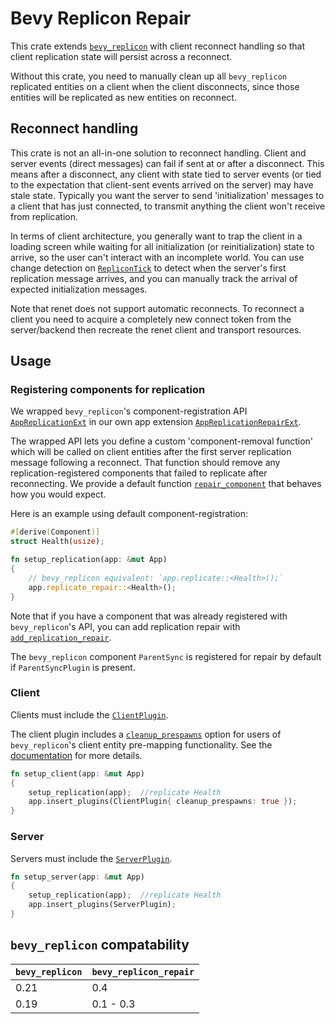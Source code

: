 # Bevy Replicon Repair

This crate extends [`bevy_replicon`](https://github.com/lifescapegame/bevy_replicon) with client reconnect handling so that client replication state will persist across a reconnect.

Without this crate, you need to manually clean up all `bevy_replicon` replicated entities on a client when the client disconnects, since those entities will be replicated as new entities on reconnect.



## Reconnect handling

This crate is not an all-in-one solution to reconnect handling. Client and server events (direct messages) can fail if sent at or after a disconnect. This means after a disconnect, any client with state tied to server events (or tied to the expectation that client-sent events arrived on the server) may have stale state. Typically you want the server to send 'initialization' messages to a client that has just connected, to transmit anything the client won't receive from replication.

In terms of client architecture, you generally want to trap the client in a loading screen while waiting for all initialization (or reinitialization) state to arrive, so the user can't interact with an incomplete world. You can use change detection on [`RepliconTick`](bevy_replicon::prelude::RepliconTick) to detect when the server's first replication message arrives, and you can manually track the arrival of expected initialization messages.

Note that renet does not support automatic reconnects. To reconnect a client you need to acquire a completely new connect token from the server/backend then recreate the renet client and transport resources.



## Usage

### Registering components for replication

We wrapped `bevy_replicon`'s component-registration API [`AppReplicationExt`](bevy_replicon::prelude::AppReplicationExt) in our own app extension [`AppReplicationRepairExt`](bevy_replicon_repair::AppReplicationRepairExt).

The wrapped API lets you define a custom 'component-removal function' which will be called on client entities after the first server replication message following a reconnect. That function should remove any replication-registered components that failed to replicate after reconnecting. We provide a default function [`repair_component`](bevy_replicon_repair::repair_component) that behaves how you would expect.

Here is an example using default component-registration:

```rust
#[derive(Component)]
struct Health(usize);

fn setup_replication(app: &mut App)
{
    // bevy_replicon equivalent: `app.replicate::<Health>();`
    app.replicate_repair::<Health>();
}
```

Note that if you have a component that was already registered with `bevy_replicon`'s API, you can add replication repair with [`add_replication_repair`](bevy_replicon_repair::AppReplicationRepairExt::add_replication_repair).

The `bevy_replicon` component `ParentSync` is registered for repair by default if `ParentSyncPlugin` is present.


### Client

Clients must include the [`ClientPlugin`](bevy_replicon_repair::ClientPlugin).

The client plugin includes a [`cleanup_prespawns`](bevy_replicon_repair::ClientPlugin::cleanup_prespawns) option for users of `bevy_replicon`'s client entity pre-mapping functionality. See the [documentation](bevy_replicon_repair::ClientPlugin::cleanup_prespawns) for more details.

```rust
fn setup_client(app: &mut App)
{
    setup_replication(app);  //replicate Health
    app.insert_plugins(ClientPlugin{ cleanup_prespawns: true });
}
```


### Server

Servers must include the [`ServerPlugin`](bevy_replicon_repair::ServerPlugin).

```rust
fn setup_server(app: &mut App)
{
    setup_replication(app);  //replicate Health
    app.insert_plugins(ServerPlugin);
}
```



## `bevy_replicon` compatability

| `bevy_replicon` | `bevy_replicon_repair` |
|-------|----------------|
| 0.21  | 0.4       |
| 0.19  | 0.1 - 0.3 |

